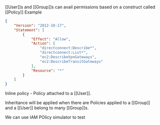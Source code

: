 [[User]]s and [[Group]]s can avail permissions based on a construct called [[Policy]]
Example

```json
{
    "Version": "2012-10-17",
    "Statement": [
        {
            "Effect": "Allow",
            "Action": [
                "directconnect:Describe*",
                "directconnect:List*",
                "ec2:DescribeVpnGateways",
                "ec2:DescribeTransitGateways"
            ],
            "Resource": "*"
        }
    ]
}

```

Inline policy - Policy attached to a [[User]].

Inheritance will be applied when there are Policies applied to a  [[Group]] and a [[User]] belong to  many [[Group]]s.

We can use IAM POlicy simulator to test